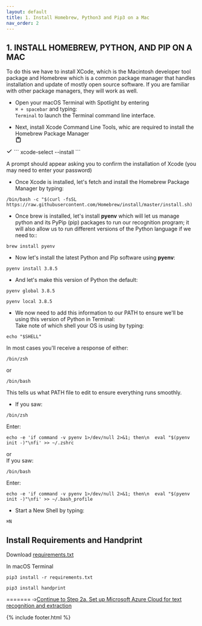 ```yaml
---
layout: default
title: 1. Install Homebrew, Python3 and Pip3 on a Mac
nav_order: 2
---
```


## 1. INSTALL HOMEBREW, PYTHON, AND PIP ON A MAC
To do this we have to install XCode, which is the Macintosh developer tool package and Homebrew which is a common package manager that handles installation and update of mostly open source software. If you are familiar with other package managers, they will work as well.

* Open your macOS Terminal with Spotlight by entering<br/>
```⌘ + spacebar``` and typing:<br/>
```Terminal```
to launch the Terminal command line interface.<br/>

* Next, install Xcode Command Line Tools, whic are required to install the Homebrew Package Manager<br/>
<clipboard-copy aria-label="Copy" class="ClipboardButton btn js-clipboard-copy m-2 p-0 tooltipped-no-delay" data-copy-feedback="Copied!" data-tooltip-direction="w" value="xcode-select --install
" tabindex="0" role="button">
      <svg aria-hidden="true" viewBox="0 0 16 16" version="1.1" data-view-component="true" height="16" width="16" class="octicon octicon-clippy js-clipboard-clippy-icon m-2">
    <path fill-rule="evenodd" d="M5.75 1a.75.75 0 00-.75.75v3c0 .414.336.75.75.75h4.5a.75.75 0 00.75-.75v-3a.75.75 0 00-.75-.75h-4.5zm.75 3V2.5h3V4h-3zm-2.874-.467a.75.75 0 00-.752-1.298A1.75 1.75 0 002 3.75v9.5c0 .966.784 1.75 1.75 1.75h8.5A1.75 1.75 0 0014 13.25v-9.5a1.75 1.75 0 00-.874-1.515.75.75 0 10-.752 1.298.25.25 0 01.126.217v9.5a.25.25 0 01-.25.25h-8.5a.25.25 0 01-.25-.25v-9.5a.25.25 0 01.126-.217z"></path>
</svg>
      <svg aria-hidden="true" viewBox="0 0 16 16" version="1.1" data-view-component="true" height="16" width="16" class="octicon octicon-check js-clipboard-check-icon color-text-success d-none m-2">
    <path fill-rule="evenodd" d="M13.78 4.22a.75.75 0 010 1.06l-7.25 7.25a.75.75 0 01-1.06 0L2.22 9.28a.75.75 0 011.06-1.06L6 10.94l6.72-6.72a.75.75 0 011.06 0z"></path>
</svg>
    </clipboard-copy>
```
xcode-select --install
```

A prompt should appear asking you to confirm the installation of Xcode (you may need to enter your password)<br/>

* Once Xcode is installed, let's fetch and install the Homebrew Package Manager by typing:<br/>
```
/bin/bash -c "$(curl -fsSL https://raw.githubusercontent.com/Homebrew/install/master/install.sh)
```
* Once brew is installed, let's install **pyenv** which will let us manage python and its PyPip (pip) packages to run our recognition program; it will also allow us to run different versions of the Python language if we need to::<br/>
```
brew install pyenv
```
* Now let's install the latest Python and Pip software using **pyenv**:<br/>
```
pyenv install 3.8.5
```

* And let's make this version of Python the default:<br/>
```
pyenv global 3.8.5
```
```
pyenv local 3.8.5
```

* We now need to add this information to our PATH to ensure we'll be using this version of Python in Terminal:<br/>
Take note of which shell your OS is using by typing:<br/>
```
echo "$SHELL"
```
In most cases you'll receive a response of either:<br/>
```
/bin/zsh
```
or<br/>
```
/bin/bash
```
This tells us what PATH file to edit to ensure everything runs smoothly.<br/>

* If you saw:<br/>
```
/bin/zsh
```
Enter:
<br/>
```
echo -e 'if command -v pyenv 1>/dev/null 2>&1; then\n  eval "$(pyenv init -)"\nfi' >> ~/.zshrc
```
or
<br/>
If you saw:
<br/>
```
/bin/bash
```
Enter:<br/>
```
echo -e 'if command -v pyenv 1>/dev/null 2>&1; then\n  eval "$(pyenv init -)"\nfi' >> ~/.bash_profile
```

* Start a New Shell by typing:<br/>
```
⌘N
```

Install Requirements and Handprint
----

Download [requirements.txt](https://raw.githubusercontent.com/ccarvel/ocr-htr-tutorial/gh-pages/requirements.txt)

In macOS Terminal
```
pip3 install -r requirements.txt
```
```
pip3 install handprint
```

=======
➩[Continue to Step 2a. Set up Microsoft Azure Cloud for text recognition and extraction](step_2a_azure.md)<br/>

{% include footer.html %}
